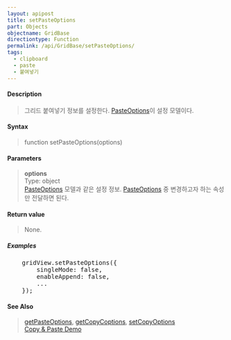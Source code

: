 ```yaml
---
layout: apipost
title: setPasteOptions
part: Objects
objectname: GridBase
directiontype: Function
permalink: /api/GridBase/setPasteOptions/
tags:
  - clipboard
  - paste
  - 붙여넣기
---
```



#### Description

> 그리드 붙여넣기 정보를 설정한다. [PasteOptions](/api/types/PasteOptions/)이 설정 모델이다.

#### Syntax

> function setPasteOptions(options)

#### Parameters

> **options**  
> Type: object  
> [PasteOptions](/api/types/PasteOptions/) 모델과 같은 설정 정보. [PasteOptions](/api/types/PasteOptions/) 중 변경하고자 하는 속성만 전달하면 된다.    

#### Return value

> None.

##### Examples 

<pre class="prettyprint">
    gridView.setPasteOptions({
        singleMode: false,
        enableAppend: false,
        ...
    });
</pre>

#### See Also
> [getPasteOptions](/api/GridBase/getPasteOptions), [getCopyCoptions](/api/GridBase/getCopyOptions), [setCopyOptions](/api/GridBase/setCopyOptions)  
> [Copy &amp; Paste Demo](http://demo.realgrid.com/Demo/CopyAndPaste)